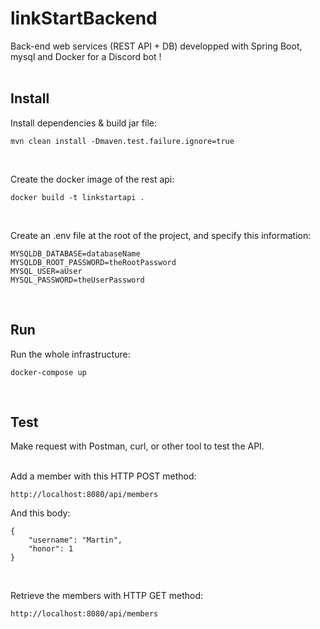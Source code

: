 # linkStartBackend
Back-end web services (REST API + DB) developped with Spring Boot, mysql and Docker for a Discord bot !  
<br>

## Install
Install dependencies & build jar file:  
```
mvn clean install -Dmaven.test.failure.ignore=true
```
<br>

Create the docker image of the rest api:  
```
docker build -t linkstartapi .
```
<br>

Create an .env file at the root of the project, and specify this information:
```
MYSQLDB_DATABASE=databaseName
MYSQLDB_ROOT_PASSWORD=theRootPassword
MYSQL_USER=aUser
MYSQL_PASSWORD=theUserPassword
```
<br>

## Run
Run the whole infrastructure:  
```
docker-compose up
```
<br>

## Test
Make request with Postman, curl, or other tool to test the API.
<br>
<br>

Add a member with this HTTP POST method:
```
http://localhost:8080/api/members
```
And this body:
```
{
    "username": "Martin",
    "honor": 1
}
```
<br>

Retrieve the members with HTTP GET method:
```
http://localhost:8080/api/members
```

